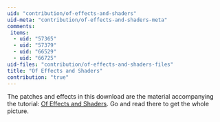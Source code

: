 ```yaml
---
uid: "contribution/of-effects-and-shaders"
uid-meta: "contribution/of-effects-and-shaders-meta"
comments: 
 items: 
  - uid: "57365"
  - uid: "57379"
  - uid: "66529"
  - uid: "66725"
uid-files: "contribution/of-effects-and-shaders-files"
title: "Of Effects and Shaders"
contribution: "true"
---
```


The patches and effects in this download are the material accompanying the  tutorial: [Of Effects and Shaders](xref:1f40bd64-bc93-4263-98c8-50616b9f5c5c). Go and read there to get the whole picture. 